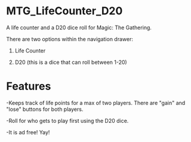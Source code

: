 MTG_LifeCounter_D20
===================

A life counter and a D20 dice roll for Magic: The Gathering.

There are two options within the navigation drawer:

1) Life Counter

2) D20 (this is a dice that can roll between 1-20)

Features
==========
-Keeps track of life points for a max of two players. There are "gain" and "lose" buttons for both players.

-Roll for who gets to play first using the D20 dice.

-It is ad free! Yay!

